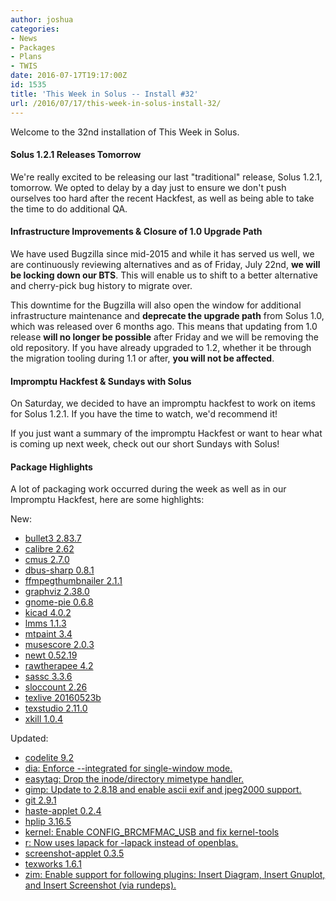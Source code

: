 ```yaml
---
author: joshua
categories:
- News
- Packages
- Plans
- TWIS
date: 2016-07-17T19:17:00Z
id: 1535
title: 'This Week in Solus -- Install #32'
url: /2016/07/17/this-week-in-solus-install-32/
--- 
```

Welcome to the 32nd installation of This Week in Solus. 

#### Solus 1.2.1 Releases Tomorrow

We're really excited to be releasing our last "traditional" release, Solus 1.2.1, tomorrow. We opted to delay by a day just to ensure we don't push ourselves too hard after the recent Hackfest, as well as being able to take the time to do additional QA.

#### Infrastructure Improvements & Closure of 1.0 Upgrade Path

We have used Bugzilla since mid-2015 and while it has served us well, we are continuously reviewing alternatives and as of Friday, July 22nd, **we will be locking down our BTS**. This will enable us to shift to a better alternative and cherry-pick bug history 
to migrate over.

This downtime for the Bugzilla will also open the window for additional infrastructure maintenance and **deprecate the upgrade path** from Solus 1.0, which was released over 6 months ago. This means that updating from 1.0 release 
**will no longer be possible** after Friday and we will be removing the old repository. If you have already upgraded to 1.2, whether it be through the migration tooling during 1.1 or after, **you will not be affected**.

#### Impromptu Hackfest & Sundays with Solus

On Saturday, we decided to have an impromptu hackfest to work on items for Solus 1.2.1. If you have the time to watch, we'd recommend it!

If you just want a summary of the impromptu Hackfest or want to hear what is coming up next week, check out our short Sundays with Solus!

#### Package Highlights

A lot of packaging work occurred during the week as well as in our Impromptu Hackfest, here are some highlights:

New:

- [bullet3 2.83.7](https://git.solus-project.com/packages/bullet3/commit/?id=c03a036d047bd678040556eabb67b8ba5ed3f1db)
- [calibre 2.62](https://git.solus-project.com/packages/calibre/commit/?id=3cef8bde20f6985b148d124960a9f7384caea730)
- [cmus 2.7.0](https://git.solus-project.com/packages/cmus/commit/?id=8220262b75ab4f7938e9ef8313238818390f423d)
- [dbus-sharp 0.8.1](https://git.solus-project.com/packages/dbus-sharp/commit/?id=fadb115ea837b97c12b7f1d59c246278945243bc)
- [ffmpegthumbnailer 2.1.1](https://git.solus-project.com/packages/ffmpegthumbnailer/commit/?id=7cec3d396b9f6326145387922904cbc7e9446fde)
- [graphviz 2.38.0](https://git.solus-project.com/packages/graphviz/commit/?id=79daa487277e6da27b3de0552a047841ad4fee4a)
- [gnome-pie 0.6.8](https://git.solus-project.com/packages/gnome-pie/commit/?id=8643fc4e16c66a753b7d79b8e553a671e994d940)
- [kicad 4.0.2](https://git.solus-project.com/packages/kicad/commit/?id=919a3ed2577bbeef43db9f962afd14c436474870)
- [lmms 1.1.3](https://git.solus-project.com/packages/lmms/commit/?id=bb26129ea2f8d7997f00672ce9eada427f11c6f1)
- [mtpaint 3.4](https://git.solus-project.com/packages/mtpaint/commit/?id=3bb4c1fe1593e1d51a5042c5c9216b1f7c0364eb)
- [musescore 2.0.3](https://git.solus-project.com/packages/musescore/commit/?id=504f93797cb8b5c94ff0ce8fe355a6beb6a5e5b2)
- [newt 0.52.19](https://git.solus-project.com/packages/newt/commit/?id=c496feab47c285d5a62ea0afe441a2fc6b401bbc)
- [rawtherapee 4.2](https://git.solus-project.com/packages/rawtherapee/commit/?id=5c8949a55a7e9f37627ec3b4cb4fcbb5b13cae31)
- [sassc 3.3.6](https://git.solus-project.com/packages/sassc/commit/?id=9ee914c1d23e60f3e0d8f8a1381da8f7a7ac56e6)
- [sloccount 2.26](https://git.solus-project.com/packages/sloccount/commit/?id=cc88f2b8b140d2ed62fd54dcf1dfbd3f803bf88c)
- [texlive 20160523b](https://git.solus-project.com/packages/texlive/commit/?id=0a6ca6b9d7d914bb59fbd78b2301d1e9d18167b4)
- [texstudio 2.11.0](https://git.solus-project.com/packages/texstudio/commit/?id=3d09425db1019d060e14320dcf1b8a5989064127)
- [xkill 1.0.4](https://git.solus-project.com/packages/xkill/commit/?id=dbe4aa164754934ee78574dce071b3302c7ddf3a)

Updated:

- [codelite 9.2](https://git.solus-project.com/packages/codelite/commit/?id=b1e2d88a281d5cf5a90df0ee771ab70f49946f9a)
- [dia: Enforce --integrated for single-window mode.](https://git.solus-project.com/packages/dia/commit/?id=901de860fc7ad5dd203f91445ab925793bcd20b4)
- [easytag: Drop the inode/directory mimetype handler.](https://git.solus-project.com/packages/easytag/commit/?id=8816a748d0afbd3e2bf8aa69ded24bd519727333)
- [gimp: Update to 2.8.18 and enable ascii exif and jpeg2000 support.](https://git.solus-project.com/packages/gimp/commit/?id=a94df23b611d4a8842096b286d9a4364d65a2f3d)
- [git 2.9.1](https://git.solus-project.com/packages/git/commit/?id=93c971a1a64edd3d773b59bf4de030c1833bc5b0)
- [haste-applet 0.2.4](https://git.solus-project.com/packages/haste-applet/commit/?id=d02803a751c9e015e2f14a397cf2e1242a44870f)
- [hplip 3.16.5](https://git.solus-project.com/packages/hplip/commit/?id=becb01a5db3497b6a27b6284595a6a59e3290ad2)
- [kernel: Enable CONFIG_BRCMFMAC_USB and fix kernel-tools](https://git.solus-project.com/packages/kernel/commit/?id=039f75c76b6b3e3d134a749aa813dfb67a946fb1)
- [r: Now uses lapack for -lapack instead of openblas.](https://git.solus-project.com/packages/r/commit/?id=978c3dd85513780c96d5cbe189a934a157335b02)
- [screenshot-applet 0.3.5](https://git.solus-project.com/packages/screenshot-applet/commit/?id=173db4479e86c2eed651be61a3413cf6a44ae691)
- [texworks 1.6.1](https://git.solus-project.com/packages/texworks/commit/?id=49939f5d86a02890f4f889a1dffd5e4c7a6bda4f)
- [zim: Enable support for following plugins: Insert Diagram, Insert Gnuplot, and Insert Screenshot (via rundeps).](https://git.solus-project.com/packages/zim/commit/?id=19fb607fc6914ca1c3f331d9651ed629e00cde1b)